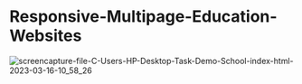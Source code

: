 # Responsive-Multipage-Education-Websites

![screencapture-file-C-Users-HP-Desktop-Task-Demo-School-index-html-2023-03-16-10_58_26](https://user-images.githubusercontent.com/121854997/225523549-30a70d68-5370-4863-9a5c-0485a8b7f99d.png)
